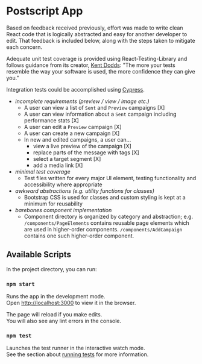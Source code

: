 # Postscript App

Based on feedback received previously, effort was made to write clean React code that is logically abstracted and easy for another developer to edit. That feedback is included below, along with the steps taken to mitigate each concern.

Adequate unit test coverage is provided using React-Testing-Library and follows guidance from its creator, [Kent Dodds](https://twitter.com/kentcdodds/status/977018512689455106): "The more your tests resemble the way your software is used, the more confidence they can give you."

Integration tests could be accomplished using [Cypress](https://www.cypress.io).

- *incomplete requirements (preview / view / image etc.)*
  - A user can view a list of `Sent` and `Preview` campaigns [X]
  - A user can view information about a `Sent` campaign including performance stats [X]
  - A user can edit a `Preview` campaign [X]
  - A user can create a new campaign [X]
  - In new and edited campaigns, a user can...
    - view a live preview of the campaign [X]
    - replace parts of the message with tags [X]
    - select a target segment [X]
    - add a media link [X]
- *minimal test coverage*
  - Test files written for every major UI element, testing functionality and accessibility where appropriate
- *awkward abstractions (e.g. utility functions for classes)*
  - Bootstrap CSS is used for classes and custom styling is kept at a minimum for reusability
- *barebones component implementation*
  - Component directory is organized by category and abstraction; e.g. `/components/PageElements` contains reusable page elements which are used in higher-order components. `/components/AddCampaign` contains one such higher-order component.

## Available Scripts

In the project directory, you can run:

### `npm start`

Runs the app in the development mode.<br />
Open [http://localhost:3000](http://localhost:3000) to view it in the browser.

The page will reload if you make edits.<br />
You will also see any lint errors in the console.

### `npm test`

Launches the test runner in the interactive watch mode.<br />
See the section about [running tests](https://facebook.github.io/create-react-app/docs/running-tests) for more information.
